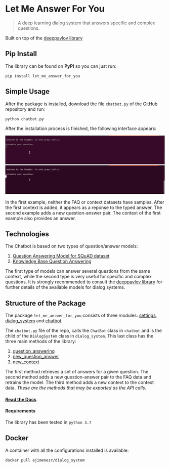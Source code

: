 # Let Me Answer For You
> A deep learning dialog system that answers specific and complex questions. 


 Built on top of the  [deeppavlov library](https://deeppavlov.ai/) 

## Pip Install

The library can be found on **PyPI** so you can just run:
```
pip install let_me_answer_for_you
```

## Simple Usage

After the package is installed, download the file `chatbot.py` of the [GitHub](https://github.com/kikejimenez/let_me_answer_for_you) repository and run: 

```
python chatbot.py
```

After the installation process is finished,  the following interface appears:

<img alt="Exporting from nbdev" width="800" caption="In this example neither the FAQ or context datasets have samples. After the first context is added, it appears as a reponse to the typed answer." src="nbs/images/context_spacex.gif">

<img alt="Exporting from nbdev" width="800" caption="The example adds a new question-answer pair. The context of the first example also provides an answer." src="nbs/images/spacex_faq.gif">

In the first example, neither the FAQ or context datasets have samples. After the first context is added, it appears as a reponse to the typed answer. The second example adds a new question-answer pair. The context of the first example also provides an answer.

## Technologies

The Chatbot is based on two types of question/answer models:  

  1.   [Question Answering Model for SQuAD dataset](http://docs.deeppavlov.ai/en/master/features/models/squad.html)  
  2.   [Knowledge Base Question Answering](http://docs.deeppavlov.ai/en/master/features/models/kbqa.html)

The first type of models can answer several questions from the same context, while the second type is very useful for specific and complex questions.
It is strongly recommended to consult the [deeppavlov library](https://deeppavlov.ai/)  for further details of the available models for dialog systems.

## Structure of the  Package

The package `let_me_answer_for_you` consists of three modules: [settings](/let_me_answer_for_you/settings), [dialog_system](/let_me_answer_for_you/dialog_system) and [chatbot](/let_me_answer_for_you/chatbot).

The `chatbot.py` file of the repo, calls the `ChatBot` class in `chatbot` and is the child of the `DialogSystem` class in `dialog_system`. This last class  has the three main methods of the library:  

  1. [question_answering](/let_me_answer_for_you/dialog_system#DialogSystem.question_answer)
  2. [new_question_answer](/let_me_answer_for_you/dialog_system#DialogSystem.new_question_answer)
  3. [new_context](/let_me_answer_for_you/dialog_system#DialogSystem.new_context)

The first method retrieves a set of answers for a given question. The second method adds a new question-answer pair to the FAQ data and retrains the model. The third method adds a new context to the context data. _These are the methods that may be exported as the API calls._

#### [Read the Docs](/let_me_answer_for_you)

#### Requirements

The library has been tested in `python 3.7`

## Docker

A container with all the configurations installed is available:

```
docker pull ejimenezr/dialog_system
```
